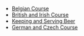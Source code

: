 * [Belgian Course](https://www.credential.net/afda8a85-7fa9-4594-92b4-0cd4856d0272)
* [British and Irish Course](https://www.credential.net/99434997-f585-4a0a-a4b4-9386aa7b1902)
* [Keeping and Serving Beer](https://www.credential.net/5fbe8220-f7bc-4c50-a92b-122e485bdc29)
* [German and Czech Course](https://www.credential.net/89569051)